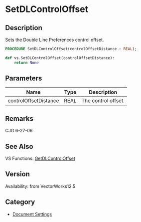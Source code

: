 # SetDLControlOffset

## Description
Sets the Double Line Preferences control offset.

```pascal
PROCEDURE SetDLControlOffset(controlOffsetDistance : REAL);
```

```python
def vs.SetDLControlOffset(controlOffsetDistance):
    return None
```

## Parameters
|Name|Type|Description|
|---|---|---|
|controlOffsetDistance|REAL|The control offset.|

## Remarks
CJG 6-27-06

## See Also
VS Functions:
[GetDLControlOffset](GetDLControlOffset.md)

## Version
Availability: from VectorWorks12.5

## Category
* [Document Settings](../Categories/Document%20Settings.md)
